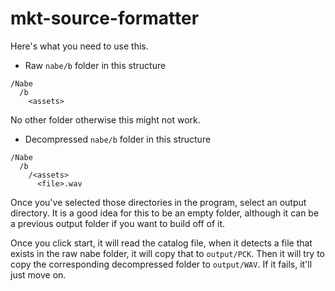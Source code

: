 # mkt-source-formatter
 
 Here's what you need to use this.

 - Raw `nabe/b` folder in this structure
 ```
 /Nabe
   /b
     <assets>
 ```
 No other folder otherwise this might not work.

 - Decompressed `nabe/b` folder in this structure

 ```
 /Nabe
   /b
     /<assets>
       <file>.wav
 ```

 Once you've selected those directories in the program, select an output directory. It is a good idea for this to be an empty folder, although it can be a previous output folder if you want to build off of it.

 Once you click start, it will read the catalog file, when it detects a file that exists in the raw nabe folder, it will copy that to `output/PCK`. Then it will try to copy the corresponding decompressed folder to `output/WAV`. If it fails, it'll just move on.

